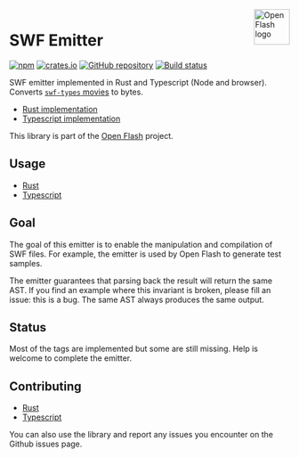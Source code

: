 <a href="https://github.com/open-flash/open-flash">
    <img src="https://raw.githubusercontent.com/open-flash/open-flash/master/logo.png"
    alt="Open Flash logo" title="Open Flash" align="right" width="64" height="64" />
</a>

# SWF Emitter

[![npm](https://img.shields.io/npm/v/swf-emitter.svg)](https://www.npmjs.com/package/swf-emitter)
[![crates.io](https://img.shields.io/crates/v/swf-emitter.svg)](https://crates.io/crates/swf-emitter)
[![GitHub repository](https://img.shields.io/badge/Github-open--flash%2Fswf--emitter-blue.svg)](https://github.com/open-flash/swf-emitter)
[![Build status](https://img.shields.io/travis/com/open-flash/swf-emitter/master.svg)](https://travis-ci.com/open-flash/swf-emitter)

SWF emitter implemented in Rust and Typescript (Node and browser).
Converts [`swf-types` movies][swf-types] to bytes.

- [Rust implementation](./rs/README.md)
- [Typescript implementation](./ts/README.md)

This library is part of the [Open Flash][ofl] project.

## Usage

- [Rust](./rs/README.md#usage)
- [Typescript](./ts/README.md#usage)

## Goal

The goal of this emitter is to enable the manipulation and compilation of SWF
files. For example, the emitter is used by Open Flash to generate test samples.

The emitter guarantees that parsing back the result will return the same AST.
If you find an example where this invariant is broken, please fill an issue:
this is a bug. The same AST always produces the same output.

## Status

Most of the tags are implemented but some are still missing.
Help is welcome to complete the emitter.

## Contributing

- [Rust](./rs/README.md#contributing)
- [Typescript](./ts/README.md#contributing)

You can also use the library and report any issues you encounter on the Github
issues page.

[ofl]: https://github.com/open-flash/open-flash
[swf-types]: https://github.com/open-flash/swf-types
